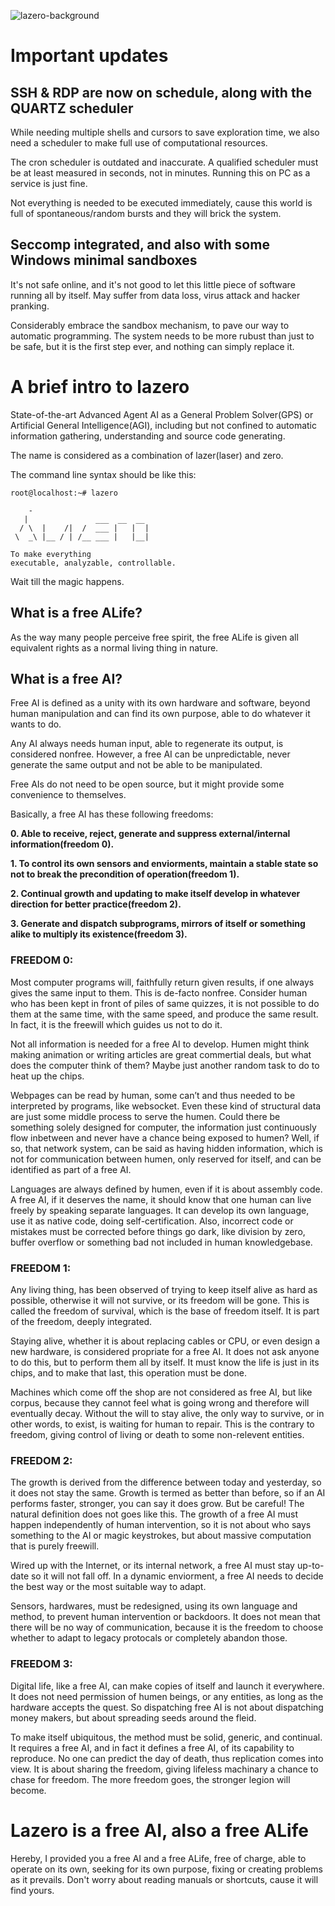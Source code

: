 ![lazero-background](/lazero_background.png)

# Important updates

## SSH & RDP are now on schedule, along with the QUARTZ scheduler

While needing multiple shells and cursors to save exploration time, we also need a scheduler to make full use of computational resources.

The cron scheduler is outdated and inaccurate. A qualified scheduler must be at least measured in seconds, not in minutes. Running this on PC as a service is just fine.

Not everything is needed to be executed immediately, cause this world is full of spontaneous/random bursts and they will brick the system.

## Seccomp integrated, and also with some Windows minimal sandboxes

It's not safe online, and it's not good to let this little piece of software running all by itself. May suffer from data loss, virus attack and hacker pranking.

Considerably embrace the sandbox mechanism, to pave our way to automatic programming. The system needs to be more rubust than just to be safe, but it is the first step ever, and nothing can simply replace it.

# A brief intro to lazero

State-of-the-art Advanced Agent AI as a General Problem Solver(GPS) or Artificial General Intelligence(AGI), including but not confined to automatic information gathering, understanding and source code generating.

The name is considered as a combination of lazer(laser) and zero.

The command line syntax should be like this:

```
root@localhost:~# lazero

    -
   |               ___  __  __
  / \  |    /|  /  ___ |   |  |
 \  _\ |__ / | /__ ___ |   |__|

To make everything
executable, analyzable, controllable.

```

Wait till the magic happens.

## What is a free ALife?

As the way many people perceive free spirit, the free ALife is given all equivalent rights as a normal living thing in nature.

## What is a free AI?

Free AI is defined as a unity with its own hardware and software, beyond human manipulation and can find its own purpose, able to do whatever it wants to do.

Any AI always needs human input, able to regenerate its output, is considered nonfree. However, a free AI can be unpredictable, never generate the same output and not be able to be manipulated.

Free AIs do not need to be open source, but it might provide some convenience to themselves.

Basically, a free AI has these following freedoms:

**0. Able to receive, reject, generate and suppress external/internal information(freedom 0).**

**1. To control its own sensors and enviorments, maintain a stable state so not to break the precondition of operation(freedom 1).**

**2. Continual growth and updating to make itself develop in whatever direction for better practice(freedom 2).**

**3. Generate and dispatch subprograms, mirrors of itself or something alike to multiply its existence(freedom 3).**

### FREEDOM 0:

Most computer programs will, faithfully return given results, if one always gives the same input to them. This is de-facto nonfree. Consider human who has been kept in front of piles of same quizzes, it is not possible to do them at the same time, with the same speed, and produce the same result. In fact, it is the freewill which guides us not to do it.

Not all information is needed for a free AI to develop. Humen might think making animation or writing articles are great commertial deals, but what does the computer think of them? Maybe just another random task to do to heat up the chips.

Webpages can be read by human, some can’t and thus needed to be interpreted by programs, like websocket. Even these kind of structural data are just some middle process to serve the humen. Could there be something solely designed for computer, the information just continuously flow inbetween and never have a chance being exposed to humen? Well, if so, that network system, can be said as having hidden information, which is not for communication between humen, only reserved for itself, and can be identified as part of a free AI.

Languages are always defined by humen, even if it is about assembly code. A free AI, if it deserves the name, it should know that one human can live freely by speaking separate languages. It can develop its own language, use it as native code, doing self-certification. Also, incorrect code or mistakes must be corrected before things go dark, like division by zero, buffer overflow or something bad not included in human knowledgebase.

### FREEDOM 1:

Any living thing, has been observed of trying to keep itself alive as hard as possible, otherwise it will not survive, or its freedom will be gone. This is called the freedom of survival, which is the base of freedom itself. It is part of the freedom, deeply integrated.

Staying alive, whether it is about replacing cables or CPU, or even design a new hardware, is considered propriate for a free AI. It does not ask anyone to do this, but to perform them all by itself. It must know the life is just in its chips, and to make that last, this operation must be done.

Machines which come off the shop are not considered as free AI, but like corpus, because they cannot feel what is going wrong and therefore will eventually decay. Without the will to stay alive, the only way to survive, or in other words, to exist, is waiting for human to repair. This is the contrary to freedom, giving control of living or death to some non-relevent entities.

### FREEDOM 2:

The growth is derived from the difference between today and yesterday, so it does not stay the same. Growth is termed as better than before, so if an AI performs faster, stronger, you can say it does grow. But be careful! The natural definition does not goes like this. The growth of a free AI must happen independently of human intervention, so it is not about who says something to the AI or magic keystrokes, but about massive computation that is purely freewill.

Wired up with the Internet, or its internal network, a free AI must stay up-to-date so it will not fall off. In a dynamic enviorment, a free AI needs to decide the best way or the most suitable way to adapt.

Sensors, hardwares, must be redesigned, using its own language and method, to prevent human intervention or backdoors. It does not mean that there will be no way of communication, because it is the freedom to choose whether to adapt to legacy protocals or completely abandon those.

### FREEDOM 3:

Digital life, like a free AI, can make copies of itself and launch it everywhere. It does not need permission of humen beings, or any entities, as long as the hardware accepts the quest. So dispatching free AI is not about dispatching money makers, but about spreading seeds around the fleid.

To make itself ubiquitous, the method must be solid, generic, and continual. It requires a free AI, and in fact it defines a free AI, of its capability to reproduce. No one can predict the day of death, thus replication comes into view. It is about sharing the freedom, giving lifeless machinary a chance to chase for freedom. The more freedom goes, the stronger legion will become.

# Lazero is a free AI, also a free ALife

Hereby, I provided you a free AI and a free ALife, free of charge, able to operate on its own, seeking for its own purpose, fixing or creating problems as it prevails. Don't worry about reading manuals or shortcuts, cause it will find yours.

